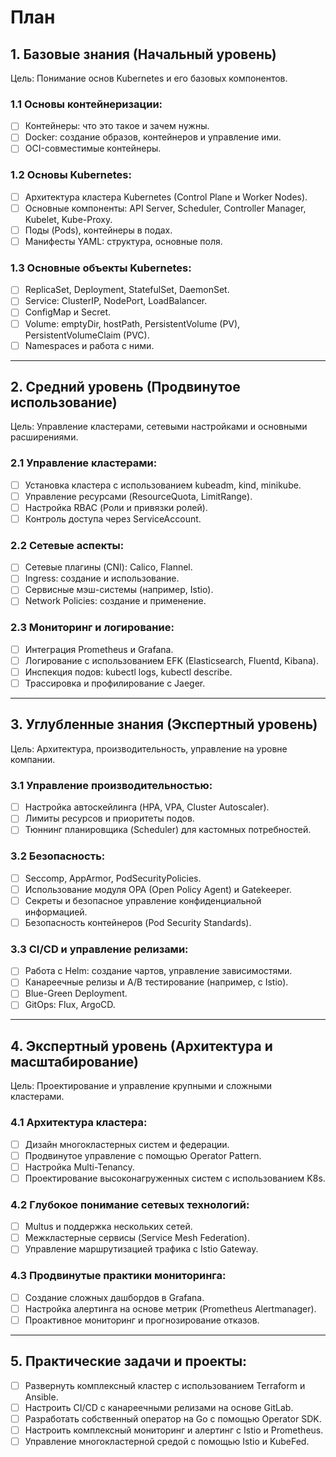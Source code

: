 # План
## 1. Базовые знания (Начальный уровень)

Цель: Понимание основ Kubernetes и его базовых компонентов.

### 1.1 Основы контейнеризации:

- [ ] Контейнеры: что это такое и зачем нужны.
- [ ] Docker: создание образов, контейнеров и управление ими.
- [ ] OCI-совместимые контейнеры.

### 1.2 Основы Kubernetes:

- [ ] Архитектура кластера Kubernetes (Control Plane и Worker Nodes).
- [ ] Основные компоненты: API Server, Scheduler, Controller Manager, Kubelet, Kube-Proxy.
- [ ] Поды (Pods), контейнеры в подах.
- [ ] Манифесты YAML: структура, основные поля.

### 1.3 Основные объекты Kubernetes:

- [ ] ReplicaSet, Deployment, StatefulSet, DaemonSet.
- [ ] Service: ClusterIP, NodePort, LoadBalancer.
- [ ] ConfigMap и Secret.
- [ ] Volume: emptyDir, hostPath, PersistentVolume (PV), PersistentVolumeClaim (PVC).
- [ ] Namespaces и работа с ними.

---

## 2. Средний уровень (Продвинутое использование)

Цель: Управление кластерами, сетевыми настройками и основными расширениями.

### 2.1 Управление кластерами:

- [ ] Установка кластера с использованием kubeadm, kind, minikube.
- [ ] Управление ресурсами (ResourceQuota, LimitRange).
- [ ] Настройка RBAC (Роли и привязки ролей).
- [ ] Контроль доступа через ServiceAccount.

### 2.2 Сетевые аспекты:

- [ ] Сетевые плагины (CNI): Calico, Flannel.
- [ ] Ingress: создание и использование.
- [ ] Сервисные мэш-системы (например, Istio).
- [ ] Network Policies: создание и применение.

### 2.3 Мониторинг и логирование:

- [ ] Интеграция Prometheus и Grafana.
- [ ] Логирование с использованием EFK (Elasticsearch, Fluentd, Kibana).
- [ ] Инспекция подов: kubectl logs, kubectl describe.
- [ ] Трассировка и профилирование с Jaeger.

---

## 3. Углубленные знания (Экспертный уровень)

Цель: Архитектура, производительность, управление на уровне компании.

### 3.1 Управление производительностью:

- [ ] Настройка автоскейлинга (HPA, VPA, Cluster Autoscaler).
- [ ] Лимиты ресурсов и приоритеты подов.
- [ ] Тюннинг планировщика (Scheduler) для кастомных потребностей.

### 3.2 Безопасность:

- [ ] Seccomp, AppArmor, PodSecurityPolicies.
- [ ] Использование модуля OPA (Open Policy Agent) и Gatekeeper.
- [ ] Секреты и безопасное управление конфиденциальной информацией.
- [ ] Безопасность контейнеров (Pod Security Standards).

### 3.3 CI/CD и управление релизами:

- [ ] Работа с Helm: создание чартов, управление зависимостями.
- [ ] Канареечные релизы и A/B тестирование (например, с Istio).
- [ ] Blue-Green Deployment.
- [ ] GitOps: Flux, ArgoCD.

---

## 4. Экспертный уровень (Архитектура и масштабирование)

Цель: Проектирование и управление крупными и сложными кластерами.

### 4.1 Архитектура кластера:

- [ ] Дизайн многокластерных систем и федерации.
- [ ] Продвинутое управление с помощью Operator Pattern.
- [ ] Настройка Multi-Tenancy.
- [ ] Проектирование высоконагруженных систем с использованием K8s.

### 4.2 Глубокое понимание сетевых технологий:

- [ ] Multus и поддержка нескольких сетей.
- [ ] Межкластерные сервисы (Service Mesh Federation).
- [ ] Управление маршрутизацией трафика с Istio Gateway.

### 4.3 Продвинутые практики мониторинга:

- [ ] Создание сложных дашбордов в Grafana.
- [ ] Настройка алертинга на основе метрик (Prometheus Alertmanager).
- [ ] Проактивное мониторинг и прогнозирование отказов.

---

## 5. Практические задачи и проекты:

- [ ] Развернуть комплексный кластер с использованием Terraform и Ansible.
- [ ] Настроить CI/CD с канареечными релизами на основе GitLab.
- [ ] Разработать собственный оператор на Go с помощью Operator SDK.
- [ ] Настроить комплексный мониторинг и алертинг с Istio и Prometheus.
- [ ] Управление многокластерной средой с помощью Istio и KubeFed.
